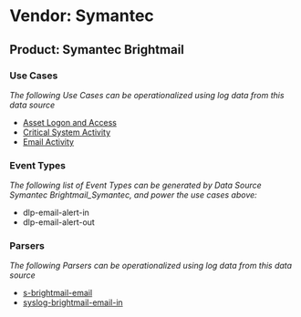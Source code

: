 Vendor: Symantec
================
Product: Symantec Brightmail
----------------------------

### Use Cases

_The following Use Cases can be operationalized using log data from this data source_

* [Asset Logon and Access](../UseCases/usecase_asset_logon_and_access.md)
* [Critical System Activity](../UseCases/usecase_critical_system_activity.md)
* [Email Activity](../UseCases/usecase_email_activity.md)


### Event Types

_The following list of Event Types can be generated by Data Source Symantec Brightmail_Symantec, and power the use cases above:_

- dlp-email-alert-in
- dlp-email-alert-out


### Parsers

_The following Parsers can be operationalized using log data from this data source_

* [s-brightmail-email](../Parsers/parserContent_s-brightmail-email.md)
* [syslog-brightmail-email-in](../Parsers/parserContent_syslog-brightmail-email-in.md)
